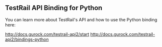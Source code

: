 TestRail API Binding for Python 
-------------------------------
 
You can learn more about TestRail's API and how to use the Python binding here:

http://docs.gurock.com/testrail-api2/start
http://docs.gurock.com/testrail-api2/bindings-python

